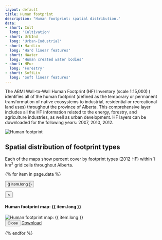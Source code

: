 ```yaml
---
layout: default
title: Human footprint
description: "Human footprint: spatial distribution."
data:
- short: Cult
  long: 'Cultivation'
- short: UrbInd
  long: 'Urban-Industrial'
- short: HardLin
  long: 'Hard linear features'
- short: HWater
  long: 'Human created water bodies'
- short: HFor
  long: 'Forestry'
- short: SoftLin
  long: 'Soft linear features'
---
```


The ABMI Wall-to-Wall Human Footprint (HF) Inventory (scale 1:15,000) ) identifies all of the human footprint (defined as the temporary or permanent transformation of native ecosystems to industrial, residential or recreational land uses) throughout the province of Alberta. This comprehensive layer includes all the HF information related to the energy, forestry, and agriculture industries, as well as urban development. HF layers can be downloaded for the following years: 2007, 2010, 2012.

<div class="row">
  <div class="col-6 col-sm-6 col-lg-6">
  <p><img src="{{ site.contents }}/geospatial/footprint/HF_w2w_dark_300DPI_legend_v6_small.jpg" class="img-responsive" alt="Human footprint"/></p>
  </div>
</div>

## Spatial distribution of footprint types

Each of the maps show percent cover by footprint types (2012 HF) within 1 km<sup>2</sup> grid cells throughout Alberta.

{% for item in page.data %}

<button type="button" class="btn btn-primary" data-toggle="modal" data-target="#modal-{{ item.short }}">{{ item.long }}</button>

<div class="modal fade" id="modal-{{ item.short }}" tabindex="-1" role="dialog" aria-labelledby="modal-{{ item.short }}-label">
  <div class="modal-dialog" role="document">
    <div class="modal-content">
      <div class="modal-header">
        <button type="button" class="close" data-dismiss="modal" aria-label="Close"><span aria-hidden="true">&times;</span></button>
        <h4 class="modal-title" id="modal-lichens-label">Human footprint map: {{ item.long }}</h4>
      </div>
      <div class="modal-body">
        <img src="{{ site.contents }}/geospatial/footprint/{{ item.short }}.png" class="img-responsive" alt="Human footprint map: {{ item.long }}"/>
      </div>
      <div class="modal-footer">
        <button type="button" class="btn btn-default" data-dismiss="modal">Close</button>
        <a class="btn btn-primary" href="http://abmi.ca/home/data/gis-data/human-footprint-download.html?scroll=true" target="_blank">Download <i class="fa fa-external-link-square"></i></a>
      </div>
    </div>
  </div>
</div>

{% endfor %}
